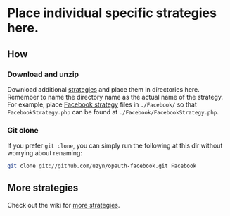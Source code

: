 # Place individual specific strategies here.

How
------
### Download and unzip
Download additional [strategies](https://github.com/uzyn/opauth/wiki/List-of-strategies) and place them in directories here.
Remember to name the directory name as the actual name of the strategy. For example, place [Facebook strategy](https://github.com/uzyn/opauth-facebook) files in `./Facebook/` so that `FacebookStrategy.php` can be found at `./Facebook/FacebookStrategy.php`.

### Git clone
If you prefer `git clone`, you can simply run the following at this dir without worrying about renaming:

```bash
git clone git://github.com/uzyn/opauth-facebook.git Facebook
```

 More strategies
---------------
Check out the wiki for [more strategies](https://github.com/uzyn/opauth/wiki/List-of-strategies).
